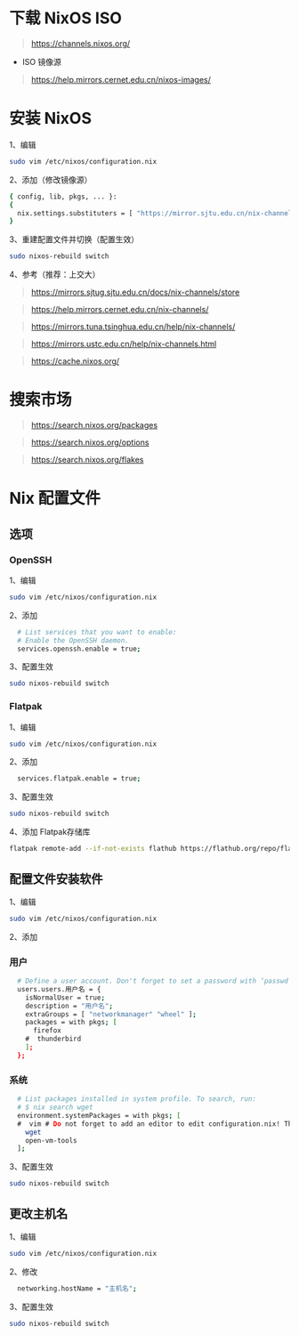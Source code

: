 # 下载 NixOS ISO

> https://channels.nixos.org/

- ISO 镜像源

> https://help.mirrors.cernet.edu.cn/nixos-images/

# 安装 NixOS

1、编辑

```sh
sudo vim /etc/nixos/configuration.nix
```

2、添加（修改镜像源）

```sh
{ config, lib, pkgs, ... }:
{
  nix.settings.substituters = [ "https://mirror.sjtu.edu.cn/nix-channels/store" ];
}
```

3、重建配置文件并切换（配置生效）

```sh
sudo nixos-rebuild switch
```

4、参考（推荐：上交大）

> https://mirrors.sjtug.sjtu.edu.cn/docs/nix-channels/store

> https://help.mirrors.cernet.edu.cn/nix-channels/

> https://mirrors.tuna.tsinghua.edu.cn/help/nix-channels/

> https://mirrors.ustc.edu.cn/help/nix-channels.html

> https://cache.nixos.org/

# 搜索市场

> https://search.nixos.org/packages

> https://search.nixos.org/options

> https://search.nixos.org/flakes

# Nix 配置文件

## 选项

### OpenSSH

1、编辑

```sh
sudo vim /etc/nixos/configuration.nix
```

2、添加

```sh
  # List services that you want to enable:
  # Enable the OpenSSH daemon.
  services.openssh.enable = true;
```

3、配置生效

```sh
sudo nixos-rebuild switch
```

### Flatpak

1、编辑

```sh
sudo vim /etc/nixos/configuration.nix
```

2、添加

```sh
  services.flatpak.enable = true;
```

3、配置生效

```sh
sudo nixos-rebuild switch
```

4、添加 Flatpak存储库

```sh
flatpak remote-add --if-not-exists flathub https://flathub.org/repo/flathub.flatpakrepo
```

## 配置文件安装软件

1、编辑

```sh
sudo vim /etc/nixos/configuration.nix
```

2、添加

### 用户

```sh
  # Define a user account. Don't forget to set a password with ‘passwd’.
  users.users.用户名 = {
    isNormalUser = true;
    description = "用户名";
    extraGroups = [ "networkmanager" "wheel" ];
    packages = with pkgs; [
      firefox
    #  thunderbird
    ];
  };
```

### 系统

```sh
  # List packages installed in system profile. To search, run:
  # $ nix search wget
  environment.systemPackages = with pkgs; [
  #  vim # Do not forget to add an editor to edit configuration.nix! The Nano editor is also installed by default.
    wget
    open-vm-tools
  ];
```

3、配置生效

```sh
sudo nixos-rebuild switch
```

## 更改主机名

1、编辑

```sh
sudo vim /etc/nixos/configuration.nix
```

2、修改

```sh
  networking.hostName = "主机名";
```

3、配置生效

```sh
sudo nixos-rebuild switch
```
